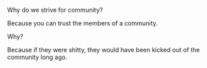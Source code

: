 Why do we strive for community?

Because you can trust the members of a community.

Why?

Because if they were shitty, they would have been kicked out of the community long ago.
